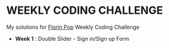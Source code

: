 # WEEKLY CODING CHALLENGE

My solutions for [Florin Pop](https://www.florin-pop.com/blog/2019/03/weekly-coding-challenge) Weekly Coding Challenge

* **Week 1** :  Double Slider - Sign in/Sign up Form